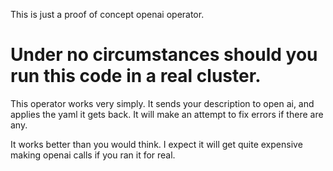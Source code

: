 This is just a proof of concept openai operator.

# Under no circumstances should you run this code in a real cluster.

This operator works very simply.  It sends your description to open ai, and applies the yaml it gets back.  It will make an attempt to fix errors if there are any.  

It works better than you would think.  I expect it will get quite expensive making openai calls if you ran it for real.